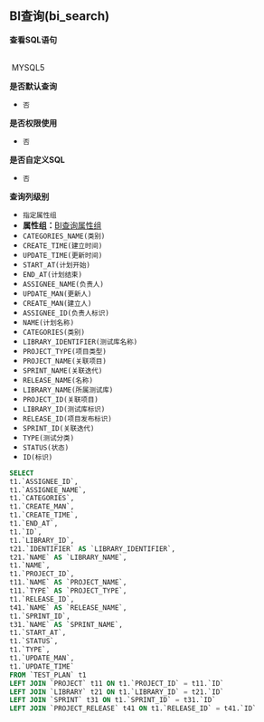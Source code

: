 ## BI查询(bi_search) <!-- {docsify-ignore-all} -->



<p class="panel-title"><b>查看SQL语句</b></p>
<br>

<el-row>
&nbsp;<el-tag @click="MYSQL5 = true">MYSQL5</el-tag>
</el-row>

<br>
<p class="panel-title"><b>是否默认查询</b></p>

* `否`

<p class="panel-title"><b>是否权限使用</b></p>

* `否`

<p class="panel-title"><b>是否自定义SQL</b></p>

* `否`

<p class="panel-title"><b>查询列级别</b></p>

* `指定属性组`
*  **属性组：**[BI查询属性组](#)
  * `CATEGORIES_NAME(类别)`
  * `CREATE_TIME(建立时间)`
  * `UPDATE_TIME(更新时间)`
  * `START_AT(计划开始)`
  * `END_AT(计划结束)`
  * `ASSIGNEE_NAME(负责人)`
  * `UPDATE_MAN(更新人)`
  * `CREATE_MAN(建立人)`
  * `ASSIGNEE_ID(负责人标识)`
  * `NAME(计划名称)`
  * `CATEGORIES(类别)`
  * `LIBRARY_IDENTIFIER(测试库名称)`
  * `PROJECT_TYPE(项目类型)`
  * `PROJECT_NAME(关联项目)`
  * `SPRINT_NAME(关联迭代)`
  * `RELEASE_NAME(名称)`
  * `LIBRARY_NAME(所属测试库)`
  * `PROJECT_ID(关联项目)`
  * `LIBRARY_ID(测试库标识)`
  * `RELEASE_ID(项目发布标识)`
  * `SPRINT_ID(关联迭代)`
  * `TYPE(测试分类)`
  * `STATUS(状态)`
  * `ID(标识)`






<el-dialog v-model="MYSQL5" title="MYSQL5">

```sql
SELECT
t1.`ASSIGNEE_ID`,
t1.`ASSIGNEE_NAME`,
t1.`CATEGORIES`,
t1.`CREATE_MAN`,
t1.`CREATE_TIME`,
t1.`END_AT`,
t1.`ID`,
t1.`LIBRARY_ID`,
t21.`IDENTIFIER` AS `LIBRARY_IDENTIFIER`,
t21.`NAME` AS `LIBRARY_NAME`,
t1.`NAME`,
t1.`PROJECT_ID`,
t11.`NAME` AS `PROJECT_NAME`,
t11.`TYPE` AS `PROJECT_TYPE`,
t1.`RELEASE_ID`,
t41.`NAME` AS `RELEASE_NAME`,
t1.`SPRINT_ID`,
t31.`NAME` AS `SPRINT_NAME`,
t1.`START_AT`,
t1.`STATUS`,
t1.`TYPE`,
t1.`UPDATE_MAN`,
t1.`UPDATE_TIME`
FROM `TEST_PLAN` t1 
LEFT JOIN `PROJECT` t11 ON t1.`PROJECT_ID` = t11.`ID` 
LEFT JOIN `LIBRARY` t21 ON t1.`LIBRARY_ID` = t21.`ID` 
LEFT JOIN `SPRINT` t31 ON t1.`SPRINT_ID` = t31.`ID` 
LEFT JOIN `PROJECT_RELEASE` t41 ON t1.`RELEASE_ID` = t41.`ID` 


```

</el-dialog>

<script>
 const { createApp } = Vue
  createApp({
    data() {
      return {
                MYSQL5 : false
        
      }
    },
    methods: {
    }
  }).use(ElementPlus).mount('#app')
</script>